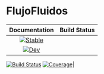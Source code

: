 # FlujoFluidos

| **Documentation**                                                               | **Build Status**                                                                                |
|:-------------------------------------------------------------------------------:|:-----------------------------------------------------------------------------------------------:|
|[![Stable](https://img.shields.io/badge/docs-stable-blue.svg)](https://EmilioAlvizo.github.io/FlujoFluidos.jl/stable)
[![Dev](https://img.shields.io/badge/docs-dev-blue.svg)](https://EmilioAlvizo.github.io/FlujoFluidos.jl/dev)|
[![Build Status](https://github.com/EmilioAlvizo/FlujoFluidos.jl/workflows/CI/badge.svg)](https://github.com/EmilioAlvizo/FlujoFluidos.jl/actions)
[![Coverage](https://codecov.io/gh/EmilioAlvizo/FlujoFluidos.jl/branch/master/graph/badge.svg)](https://codecov.io/gh/EmilioAlvizo/FlujoFluidos.jl)|

